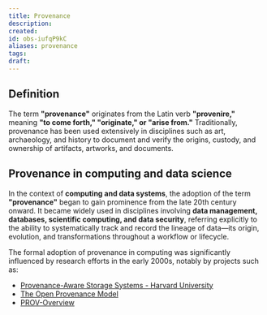 ```yaml
---
title: Provenance
description:
created:
id: obs-iufqP9kC
aliases: provenance
tags:
draft:
---
```


## Definition

The term **"provenance"** originates from the Latin verb **"provenire,"** meaning **"to come forth," "originate," or "arise from."** Traditionally, provenance has been used extensively in disciplines such as art, archaeology, and history to document and verify the origins, custody, and ownership of artifacts, artworks, and documents.

## Provenance in computing and data science

In the context of **computing and data systems**, the adoption of the term **"provenance"** began to gain prominence from the late 20th century onward. It became widely used in disciplines involving **data management, databases, scientific computing, and data security**, referring explicitly to the ability to systematically track and record the lineage of data—its origin, evolution, and transformations throughout a workflow or lifecycle.

The formal adoption of provenance in computing was significantly influenced by research efforts in the early 2000s, notably by projects such as:

- [Provenance-Aware Storage Systems - Harvard University](https://dash.harvard.edu/server/api/core/bitstreams/7312037d-bf8e-6bd4-e053-0100007fdf3b/content#:~:text=In%20this%20paper%2C%20we%20describe%20provenance-aware%20storage%20systems,on%20it%20and%20maintaining%20that%20provenance%20over%20time.)
- [The Open Provenance Model](https://openprovenance.org/opm/)
- [PROV-Overview](https://www.w3.org/TR/prov-overview/)

